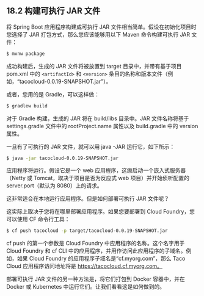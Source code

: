 ## 18.2 构建可执行 JAR 文件

将 Spring Boot 应用程序构建成可执行 JAR 文件相当简单。假设在初始化项目时您选择了 JAR 打包方式，那么您应该能够用以下 Maven 命令构建可执行 JAR 文件：

```bash
$ mvnw package
```

成功构建后，生成的 JAR 文件将被放置到 target 目录中，并带有基于项目 pom.xml 中的 `<artifactId>` 和 `<version>` 条目的名称和版本文件（例如，“tacocloud-0.0.19-SNAPSHOT.jar”）。

或者，您用的是 Gradle，可以这样做：

```bash
$ gradlew build
```

对于 Gradle 构建，生成的 JAR 将在 build/libs 目录中。JAR 文件名称将基于 settings.gradle 文件中的 rootProject.name 属性以及 build.gradle 中的 version 属性。

一旦有了可执行的 JAR 文件，就可以用 java -JAR 运行它，如下所示：

```bash
$ java -jar tacocloud-0.0.19-SNAPSHOT.jar
```

应用程序将运行。假设它是一个 web 应用程序，这瘵启动一个嵌入式服务器（Netty 或 Tomcat，取决于项目是否为反应式 web 项目）并开始侦听配置的 server.port（默认为 8080）上的请求。

这非常适合在本地运行应用程序。但是如何部署可执行 JAR 文件呢？

这实际上取决于您将在哪里部署应用程序。如果您要部署到 Cloud Foundry，您可以使用 CF 命令行工具：

```bash
$ cf push tacocloud -p target/tacocloud-0.0.19-SNAPSHOT.jar
```

cf push 的第一个参数是 Cloud Foundry 中应用程序的名称。这个名字用于 Cloud Foundry 和 cf CLI 中的应用程序，并用作访问此应用程序的子域名。例如，如果 Cloud Foundry 的应用程序子域名是“cf.myorg.com”，那么 Taco Cloud 应用程序访问地址将是 https://tacocloud.cf.myorg.com。

部署可执行 JAR 文件的另一种方法是，将它们打包到 Docker 容器中，并在 Docker 或 Kubernetes 中运行它们。让我们看看这是如何做到的。